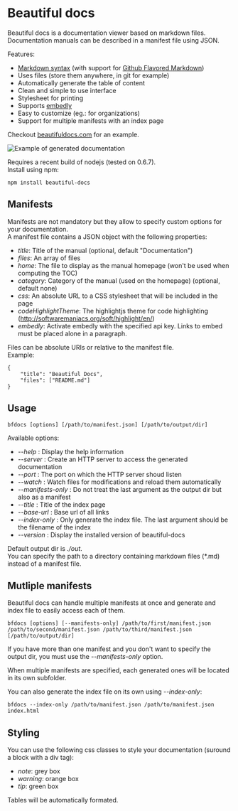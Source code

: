 # Beautiful docs

Beautiful docs is a documentation viewer based on markdown files.  
Documentation manuals can be described in a manifest file using JSON.

Features:

 - [Markdown syntax](http://daringfireball.net/projects/markdown/syntax) (with support for [Github Flavored Markdown](http://github.github.com/github-flavored-markdown/))
 - Uses files (store them anywhere, in git for example)
 - Automatically generate the table of content
 - Clean and simple to use interface
 - Stylesheet for printing
 - Supports [embedly](http://embed.ly/)
 - Easy to customize (eg.: for organizations)
 - Support for multiple manifests with an index page

Checkout [beautifuldocs.com](http://beautifuldocs.com) for an example.

![Example of generated documentation](https://github.com/maximebf/beautiful-docs/raw/master/docs/screenshot.png)

Requires a recent build of nodejs (tested on 0.6.7).  
Install using npm:

    npm install beautiful-docs

## Manifests

Manifests are not mandatory but they allow to specify custom options for your documentation.  
A manifest file contains a JSON object with the following properties:

 - *title*: Title of the manual (optional, default "Documentation")
 - *files*: An array of files
 - *home*: The file to display as the manual homepage (won't be used when computing the TOC)
 - *category*: Category of the manual (used on the homepage) (optional, default none)
 - *css*: An absolute URL to a CSS stylesheet that will be included in the page
 - *codeHighlightTheme*: The highlightjs theme for code highlighting (http://softwaremaniacs.org/soft/highlight/en/)
 - *embedly*: Activate embedly with the specified api key. Links to embed must be placed alone in a paragraph.

Files can be absolute URIs or relative to the manifest file.  
Example:

    {
        "title": "Beautiful Docs",
        "files": ["README.md"]
    }

## Usage

    bfdocs [options] [/path/to/manifest.json] [/path/to/output/dir]

Available options:

 - *--help* : Display the help information
 - *--server* : Create an HTTP server to access the generated documentation
 - *--port* : The port on which the HTTP server shoud listen
 - *--watch* : Watch files for modifications and reload them automatically
 - *--manifests-only* : Do not treat the last argument as the output dir but also as a manifest
 - *--title* : Title of the index page
 - *--base-url* : Base url of all links
 - *--index-only* : Only generate the index file. The last argument should be the filename of the index
 - *--version* : Display the installed version of beautiful-docs

Default output dir is *./out*.  
You can specify the path to a directory containing markdown files (\*.md) instead of a manifest file.

## Mutliple manifests

Beautiful docs can handle multiple manifests at once and generate and index file to
easily access each of them.

    bfdocs [options] [--manifests-only] /path/to/first/manifest.json /path/to/second/manifest.json /path/to/third/manifest.json [/path/to/output/dir]

If you have more than one manifest and you don't want to specify the output dir, you must use the *--manifests-only* option.

When multiple manifests are specified, each generated ones will be located in its own subfolder.

You can also generate the index file on its own using *--index-only*:

    bfdocs --index-only /path/to/manifest.json /path/to/manifest.json index.html

## Styling

You can use the following css classes to style your documentation (suround a block with a div tag):

 - *note*: grey box
 - *warning*: orange box
 - *tip*: green box

Tables will be automatically formated.
